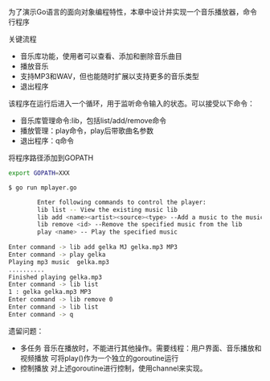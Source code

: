 为了演示Go语言的面向对象编程特性，本章中设计并实现一个音乐播放器，命令行程序

关键流程
* 音乐库功能，使用者可以查看、添加和删除音乐曲目
* 播放音乐
* 支持MP3和WAV，但也能随时扩展以支持更多的音乐类型
* 退出程序

该程序在运行后进入一个循环，用于监听命令输入的状态。可以接受以下命令：
* 音乐库管理命令:lib，包括list/add/remove命令
* 播放管理：play命令，play后带歌曲名参数
* 退出程序：q命令

将程序路径添加到GOPATH
```bash
export GOPATH=XXX
```

```bash 
$ go run mplayer.go

		Enter following commands to control the player:
		lib list -- View the existing music lib
		lib add <name><artist><source><type> --Add a music to the music lib
		lib remove <id> --Remove the specified music from the lib
		play <name> -- Play the specified music
	
Enter command -> lib add gelka MJ gelka.mp3 MP3
Enter command -> play gelka
Playing mp3 music  gelka.mp3
..........
Finished playing gelka.mp3
Enter command -> lib list
1 : gelka gelka.mp3 MP3
Enter command -> lib remove 0
Enter command -> lib list
Enter command -> q
```

遗留问题：
* 多任务
  音乐在播放时，不能进行其他操作。需要线程：用户界面、音乐播放和视频播放
  可将play()作为一个独立的goroutine运行
* 控制播放
  对上述goroutine进行控制，使用channel来实现。